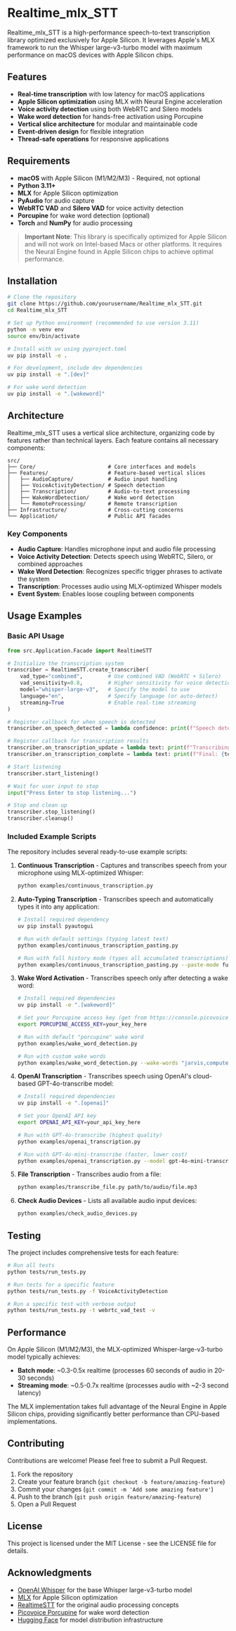# Realtime_mlx_STT

Realtime_mlx_STT is a high-performance speech-to-text transcription library optimized exclusively for Apple Silicon. It leverages Apple's MLX framework to run the Whisper large-v3-turbo model with maximum performance on macOS devices with Apple Silicon chips.

## Features

- **Real-time transcription** with low latency for macOS applications
- **Apple Silicon optimization** using MLX with Neural Engine acceleration
- **Voice activity detection** using both WebRTC and Silero models
- **Wake word detection** for hands-free activation using Porcupine
- **Vertical slice architecture** for modular and maintainable code
- **Event-driven design** for flexible integration
- **Thread-safe operations** for responsive applications

## Requirements

- **macOS** with Apple Silicon (M1/M2/M3) - Required, not optional
- **Python 3.11+**
- **MLX** for Apple Silicon optimization
- **PyAudio** for audio capture
- **WebRTC VAD** and **Silero VAD** for voice activity detection
- **Porcupine** for wake word detection (optional)
- **Torch** and **NumPy** for audio processing

> **Important Note**: This library is specifically optimized for Apple Silicon and will not work on Intel-based Macs or other platforms. It requires the Neural Engine found in Apple Silicon chips to achieve optimal performance.

## Installation

```bash
# Clone the repository
git clone https://github.com/yourusername/Realtime_mlx_STT.git
cd Realtime_mlx_STT

# Set up Python environment (recommended to use version 3.11)
python -m venv env
source env/bin/activate

# Install with uv using pyproject.toml
uv pip install -e .

# For development, include dev dependencies
uv pip install -e ".[dev]"

# For wake word detection
uv pip install -e ".[wakeword]"
```

## Architecture

Realtime_mlx_STT uses a vertical slice architecture, organizing code by features rather than technical layers. Each feature contains all necessary components:

```
src/
├── Core/                       # Core interfaces and models
├── Features/                   # Feature-based vertical slices
│   ├── AudioCapture/           # Audio input handling
│   ├── VoiceActivityDetection/ # Speech detection
│   ├── Transcription/          # Audio-to-text processing
│   ├── WakeWordDetection/      # Wake word detection
│   └── RemoteProcessing/       # Remote transcription
├── Infrastructure/             # Cross-cutting concerns
└── Application/                # Public API facades
```

### Key Components

- **Audio Capture**: Handles microphone input and audio file processing
- **Voice Activity Detection**: Detects speech using WebRTC, Silero, or combined approaches
- **Wake Word Detection**: Recognizes specific trigger phrases to activate the system
- **Transcription**: Processes audio using MLX-optimized Whisper models
- **Event System**: Enables loose coupling between components

## Usage Examples

### Basic API Usage

```python
from src.Application.Facade import RealtimeSTT

# Initialize the transcription system
transcriber = RealtimeSTT.create_transcriber(
    vad_type="combined",        # Use combined VAD (WebRTC + Silero)
    vad_sensitivity=0.8,        # Higher sensitivity for voice detection
    model="whisper-large-v3",   # Specify the model to use
    language="en",              # Specify language (or auto-detect)
    streaming=True              # Enable real-time streaming
)

# Register callback for when speech is detected
transcriber.on_speech_detected = lambda confidence: print(f"Speech detected: {confidence:.2f}")

# Register callback for transcription results
transcriber.on_transcription_update = lambda text: print(f"Transcribing: {text}")
transcriber.on_transcription_complete = lambda text: print(f"Final: {text}")

# Start listening
transcriber.start_listening()

# Wait for user input to stop
input("Press Enter to stop listening...")

# Stop and clean up
transcriber.stop_listening()
transcriber.cleanup()
```

### Included Example Scripts

The repository includes several ready-to-use example scripts:

1. **Continuous Transcription** - Captures and transcribes speech from your microphone using MLX-optimized Whisper:
   ```bash
   python examples/continuous_transcription.py
   ```

2. **Auto-Typing Transcription** - Transcribes speech and automatically types it into any application:
   ```bash
   # Install required dependency
   uv pip install pyautogui
   
   # Run with default settings (typing latest text)
   python examples/continuous_transcription_pasting.py
   
   # Run with full history mode (types all accumulated transcriptions)
   python examples/continuous_transcription_pasting.py --paste-mode full
   ```

3. **Wake Word Activation** - Transcribes speech only after detecting a wake word:
   ```bash
   # Install required dependencies
   uv pip install -e ".[wakeword]"
   
   # Set your Porcupine access key (get from https://console.picovoice.ai/)
   export PORCUPINE_ACCESS_KEY=your_key_here
   
   # Run with default "porcupine" wake word
   python examples/wake_word_detection.py
   
   # Run with custom wake words
   python examples/wake_word_detection.py --wake-words "jarvis,computer" --sensitivity 0.7
   ```

4. **OpenAI Transcription** - Transcribes speech using OpenAI's cloud-based GPT-4o-transcribe model:
   ```bash
   # Install required dependencies
   uv pip install -e ".[openai]"
   
   # Set your OpenAI API key
   export OPENAI_API_KEY=your_api_key_here
   
   # Run with GPT-4o-transcribe (highest quality)
   python examples/openai_transcription.py
   
   # Run with GPT-4o-mini-transcribe (faster, lower cost)
   python examples/openai_transcription.py --model gpt-4o-mini-transcribe
   ```

5. **File Transcription** - Transcribes audio from a file:
   ```bash
   python examples/transcribe_file.py path/to/audio/file.mp3
   ```

6. **Check Audio Devices** - Lists all available audio input devices:
   ```bash
   python examples/check_audio_devices.py
   ```

## Testing

The project includes comprehensive tests for each feature:

```bash
# Run all tests
python tests/run_tests.py

# Run tests for a specific feature
python tests/run_tests.py -f VoiceActivityDetection

# Run a specific test with verbose output
python tests/run_tests.py -t webrtc_vad_test -v
```

## Performance

On Apple Silicon (M1/M2/M3), the MLX-optimized Whisper-large-v3-turbo model typically achieves:

- **Batch mode**: ~0.3-0.5x realtime (processes 60 seconds of audio in 20-30 seconds)
- **Streaming mode**: ~0.5-0.7x realtime (processes audio with ~2-3 second latency)

The MLX implementation takes full advantage of the Neural Engine in Apple Silicon chips, providing significantly better performance than CPU-based implementations.

## Contributing

Contributions are welcome! Please feel free to submit a Pull Request.

1. Fork the repository
2. Create your feature branch (`git checkout -b feature/amazing-feature`)
3. Commit your changes (`git commit -m 'Add some amazing feature'`)
4. Push to the branch (`git push origin feature/amazing-feature`)
5. Open a Pull Request

## License

This project is licensed under the MIT License - see the LICENSE file for details.

## Acknowledgments

- [OpenAI Whisper](https://github.com/openai/whisper) for the base Whisper large-v3-turbo model
- [MLX](https://github.com/ml-explore/mlx) for Apple Silicon optimization
- [RealtimeSTT](https://github.com/KoljaB/RealtimeSTT) for the original audio processing concepts
- [Picovoice Porcupine](https://picovoice.ai/platform/porcupine/) for wake word detection
- [Hugging Face](https://huggingface.co) for model distribution infrastructure